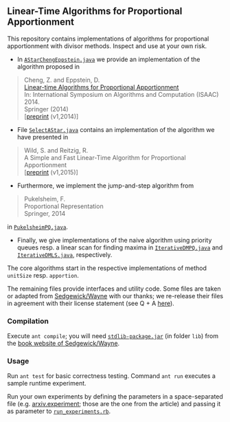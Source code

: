 ## Linear-Time Algorithms for Proportional Apportionment

This repository contains implementations of algorithms for proportional 
apportionment with divisor methods. Inspect and use at your own risk.

 * In [`AStarChengEppstein.java`](https://github.com/reitzig/2015_apportionment/blob/master/src/de/unikl/cs/agak/appportionment/methods/AStarChengEppstein.java)
  we provide an implementation of the algorithm proposed in

  > Cheng, Z. and Eppstein, D.  
  > [Linear-time Algorithms for Proportional  Apportionment](http://link.springer.com/chapter/10.1007/978-3-319-13075-0_46)  
  > In: International Symposium on Algorithms and Computation (ISAAC) 2014.  
  > Springer (2014)  
  > [[preprint](http://arxiv.org/abs/1409.2603) (v1,2014)]

 * File [`SelectAStar.java`](https://github.com/reitzig/2015_apportionment/blob/master/src/de/unikl/cs/agak/appportionment/methods/SelectAStar.java)
  contains an implementation of the algorithm we have presented in

  > Wild, S. and Reitzig, R.  
  > A Simple and Fast Linear-Time Algorithm for Proportional Apportionment  
  > [[preprint](http://arxiv.org/abs/1504.06475) (v1,2015)]

 * Furthermore, we implement the jump-and-step algorithm from

  > Pukelsheim, F.  
  > Proportional Representation  
  > Springer, 2014

  in [`PukelsheimPQ.java`](https://github.com/reitzig/2015_apportionment/blob/master/src/de/unikl/cs/agak/appportionment/methods/SelectAStar.java).

 * Finally, we give implementations of the naive algorithm using
  priority queues resp. a linear scan for finding maxima in
  [`IterativeDMPQ.java`](https://github.com/reitzig/2015_apportionment/blob/master/src/de/unikl/cs/agak/appportionment/methods/IterativeDMPQ.java)
  and [`IterativeDMLS.java`](https://github.com/reitzig/2015_apportionment/blob/master/src/de/unikl/cs/agak/appportionment/methods/IterativeDMLS.java),
  respectively.

The core algorithms start in the respective implementations of method `unitSize` resp. `apportion`.

The remaining files provide interfaces and utility code. 
Some files are taken or adapted from 
  [Sedgewick/Wayne](http://algs4.cs.princeton.edu/23quicksort/QuickPedantic.java.html)
with our thanks; we re-release their files in agreement with their 
license statement (see Q + A [here](http://algs4.cs.princeton.edu/code/)).

### Compilation

Execute `ant compile`; you will need [`stdlib-package.jar`](http://algs4.cs.princeton.edu/code/stdlib-package.jar)
(in folder `lib`) from the [book website of Sedgewick/Wayne](http://algs4.cs.princeton.edu/code/).

### Usage

Run `ant test` for basic correctness testing.
Command `ant run` executes a sample runtime experiment.

Run your own experiments by defining the parameters in a space-separated file
(e.g. [arxiv.experiment](https://github.com/reitzig/2015_apportionment/blob/master/arxiv.experiment); those are the one from the article)
and passing it as parameter to [`run_experiments.rb`](https://github.com/reitzig/2015_apportionment/blob/master/run_experiments.rb).
